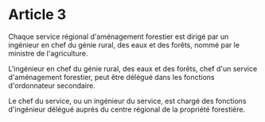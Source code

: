 # Article 3

Chaque service régional d'aménagement forestier est dirigé par un ingénieur en chef du génie rural, des eaux et des forêts, nommé par le ministre de l'agriculture.

L'ingénieur en chef du génie rural, des eaux et des forêts, chef d'un service d'aménagement forestier, peut être délégué dans les fonctions d'ordonnateur secondaire.

Le chef du service, ou un ingénieur du service, est chargé des fonctions d'ingénieur délégué auprès du centre régional de la propriété forestière.
